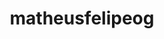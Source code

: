 ---
title: matheusfelipeog
github: https://github.com/matheusfelipeog
mode: dark
transition: 1s
score: 72.8
archetype:
- Little Bit of Everything
- Cool Banner
---